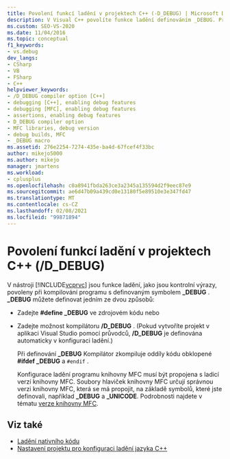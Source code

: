 ```yaml
---
title: Povolení funkcí ladění v projektech C++ (-D_DEBUG) | Microsoft Docs
description: V Visual C++ povolíte funkce ladění definováním _DEBUG. Přečtěte si, jak to provést, a Naučte se, jak propojit program knihovny MFC, aby ho bylo možné ladit.
ms.custom: SEO-VS-2020
ms.date: 11/04/2016
ms.topic: conceptual
f1_keywords:
- vs.debug
dev_langs:
- CSharp
- VB
- FSharp
- C++
helpviewer_keywords:
- /D_DEBUG compiler option [C++]
- debugging [C++], enabling debug features
- debugging [MFC], enabling debug features
- assertions, enabling debug features
- D_DEBUG compiler option
- MFC libraries, debug version
- debug builds, MFC
- _DEBUG macro
ms.assetid: 276e2254-7274-435e-ba4d-67fcef4f33bc
author: mikejo5000
ms.author: mikejo
manager: jmartens
ms.workload:
- cplusplus
ms.openlocfilehash: c0a8941fbda263ce3a2345a135594d2f9eec87e9
ms.sourcegitcommit: ae6d47b09a439cd0e13180f5e89510e3e347fd47
ms.translationtype: MT
ms.contentlocale: cs-CZ
ms.lasthandoff: 02/08/2021
ms.locfileid: "99871894"
---
```

# <a name="enabling-debug-features-in-c-projects-d_debug"></a>Povolení funkcí ladění v projektech C++ (/D_DEBUG)
V nástroji [!INCLUDE[vcprvc](../code-quality/includes/vcprvc_md.md)] jsou funkce ladění, jako jsou kontrolní výrazy, povoleny při kompilování programu s definovaným symbolem **_DEBUG** . **_DEBUG** můžete definovat jedním ze dvou způsobů:

- Zadejte **#define _DEBUG** ve zdrojovém kódu nebo

- Zadejte možnost kompilátoru **/D_DEBUG** . (Pokud vytvoříte projekt v aplikaci Visual Studio pomocí průvodců, **/D_DEBUG** je definována automaticky v konfiguraci ladění.)

  Při definování **_DEBUG** Kompilátor zkompiluje oddíly kódu obklopené **#ifdef _DEBUG** a `#endif` .

  Konfigurace ladění programu knihovny MFC musí být propojena s ladicí verzí knihovny MFC. Soubory hlaviček knihovny MFC určují správnou verzi knihovny MFC, která se má propojit, na základě symbolů, které jste definovali, například **_DEBUG** a **_UNICODE**. Podrobnosti najdete v tématu [verze knihovny MFC](/cpp/mfc/mfc-library-versions).

## <a name="see-also"></a>Viz také
- [Ladění nativního kódu](../debugger/debugging-native-code.md)
- [Nastavení projektu pro konfiguraci ladění jazyka C++](../debugger/project-settings-for-a-cpp-debug-configuration.md)